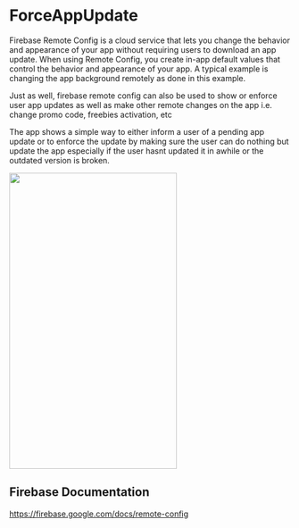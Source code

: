 # ForceAppUpdate
Firebase Remote Config is a cloud service that lets you change the behavior and appearance of your app without requiring users to download an app update. When using Remote Config, you create in-app default values that control the behavior and appearance of your app. A typical example is changing the app background remotely as done in this example.

Just as well, firebase remote config can also be used to show or enforce user app updates as well as make other remote changes on the app i.e. change promo code, freebies activation, etc


The app shows a simple way to either inform a user of a pending app update or to enforce the update by making sure the user can do nothing but update the app especially if the user hasnt updated it in awhile or the outdated version is broken.




<img src="https://github.com/demimola24/ForceAppUpdate/blob/master/app.gif" width="300" height="530">



## Firebase Documentation
https://firebase.google.com/docs/remote-config
